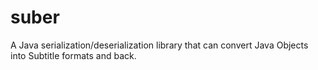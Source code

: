 # suber
A Java serialization/deserialization library that can convert Java Objects into Subtitle formats and back.
